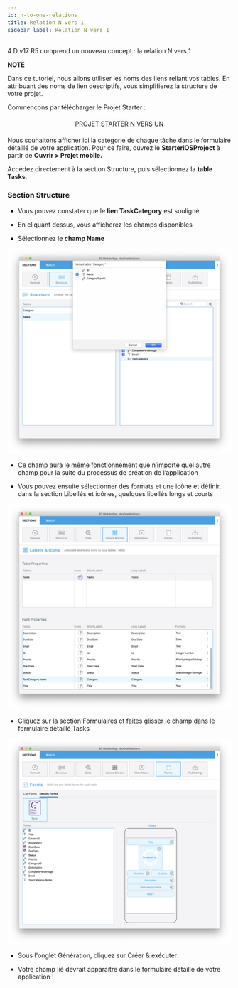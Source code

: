 ```yaml
---
id: n-to-one-relations
title: Relation N vers 1
sidebar_label: Relation N vers 1
---
```

4 D v17 R5 comprend un nouveau concept : la relation N vers 1<div class = "tips"> 

**NOTE**

Dans ce tutoriel, nous allons utiliser les noms des liens reliant vos tables. En attribuant des noms de lien descriptifs, vous simplifierez la structure de votre projet.</div> 

Commençons par télécharger le Projet Starter :

<div style="text-align: center; margin-top: 20px; margin-bottom: 20px">
  <p>
    

<a class="button"
href="../assets/relations/Tasks.4dbase.zip">PROJET STARTER N VERS UN</a>

  </p>
</div>

Nous souhaitons afficher ici la catégorie de chaque tâche dans le formulaire détaillé de votre application. Pour ce faire, ouvrez le **StarteriOSProject** à partir de **Ouvrir > Projet mobile.**

Accédez directement à la section Structure, puis sélectionnez la **table Tasks**.

### Section Structure

* Vous pouvez constater que le **lien TaskCategory** est souligné

* En cliquant dessus, vous afficherez les champs disponibles

* Sélectionnez le **champ Name**

![Select link from structure section](assets/relations/select-link-from-structure.png)

* Ce champ aura le même fonctionnement que n’importe quel autre champ pour la suite du processus de création de l’application

* Vous pouvez ensuite sélectionner des formats et une icône et définir, dans la section Libellés et icônes, quelques libellés longs et courts 

![Related field from Labels and Icons section](assets/relations/related-field-from-labels-icons.png)

* Cliquez sur la section Formulaires et faites glisser le champ dans le formulaire détaillé Tasks

![Related field in Forms section](assets/relations/related-field-forms.png)

* Sous l'onglet Génération, cliquez sur Créer & exécuter

* Votre champ lié devrait apparaitre dans le formulaire détaillé de votre application !